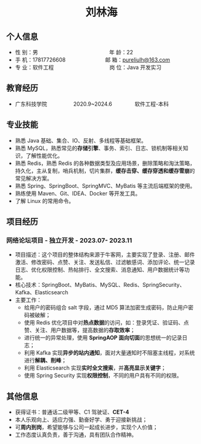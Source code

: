  <center>
     <h1>刘林海</h1>
 </center>

## 个人信息 

* 性 别：男&emsp;&emsp;&emsp;&emsp;&emsp;&emsp;&emsp;&emsp;&emsp;&emsp;&emsp;&emsp;&emsp;&ensp;年 龄：22  
* 手 机：17817726608&emsp;&emsp;&emsp;&emsp;&emsp;&emsp;&emsp;&ensp;邮 箱：pureliulh@163.com    
* 专 业：软件工程 &emsp;&emsp;&emsp;&emsp;&emsp;&emsp;&emsp;&emsp;&emsp;&emsp; 岗 位：Java 开发实习

## 教育经历
        
* 广东科技学院&emsp;&emsp;&emsp;&emsp;&emsp;2020.9~2024.6&emsp;&emsp;&emsp;&emsp; 软件工程-本科  

## 专业技能

* 熟悉 Java 基础、集合、IO、反射、多线程等基础框架。
* 熟悉 MySQL，熟悉常见的**存储引擎**、事务、索引、日志、锁机制等相关知识，了解性能优化。
* 熟悉 Redis，熟悉 Redis 的各种数据类型及应用场景，删除策略和淘汰策略，持久化，主从复制，哨兵机制，切片集群，**缓存击穿、缓存穿透和缓存雪崩**的常见解决方案。
* 熟悉 Spring、SpringBoot、SpringMVC、MyBatis 等主流后端框架的使用。
* 熟练使用 Maven、Git、IDEA、Docker 等开发工具。
* 了解 Linux 的常用命令。

## 项目经历

### 网络论坛项目 - 独立开发 - 2023.07- 2023.11 
* 项目描述：这个项目的整体结构来源于牛客网，主要实现了登录、注册、邮件激活、修改密码、点赞、关注、发送私信、过滤敏感词、添加评论、统一记录日志、优化权限控制、热帖排行、全文搜索、消息通知、用户数据统计等功能。
* 核心技术：SpringBoot、MyBatis、MySQL、Redis、SpringSecurity、Kafka、Elasticsearch
* 主要工作：
  * 给用户的密码组合 salt 字段，通过 MD5 算法加密生成密码，防止用户密码被破解；
  * 使用 Redis 优化项目中对**热点数据**的访问，如：登录凭证、验证码、点赞、关注、用户数据等，提高数据的**存取效率**；
  * 进行统一的异常处理，使用 **SpringAOP 面向切面**的思想统一的记录日志；
  * 利用 Kafka 实现**异步的站内通知**，面对大量通知时不阻塞主线程，对系统进行**解耦、削峰**；
  * 利用 Elasticsearch 实现**实时全文搜索**，并**高亮显示关键字**；
  * 使用 Spring Security 实现**权限控制**，不同的用户具有不同的权限。

## 其他信息 
* 获得证书：普通话二级甲等、C1 驾驶证、**CET-4**
* 本人乐观向上、适应力强、勤奋好学、勇于迎接新挑战；
* 可**周内到岗**，希望能够与公司一起成长进步，实现个人价值；
* 工作态度认真负责，善于沟通，具有团队合作精神。
